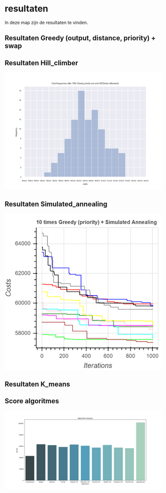 # resultaten

In deze map zijn de resultaten te vinden.

## Resultaten Greedy (output, distance, priority) + swap

## Resultaten Hill_climber
<img src="https://github.com/broekm006/SmartGrid/blob/master/resultaten/RandomHillClimber_Wijk1/Cost%20frequencies%20after%20100x%20Greedy%20priority%20sort%20and%20HillClimber%20afterwards.png"/>

## Resultaten Simulated_annealing
<img src="https://github.com/broekm006/SmartGrid/blob/master/resultaten/visualisaties/simulated_10times.PNG"/>

## Resultaten K_means

## Score algoritmes
<img src="https://github.com/broekm006/SmartGrid/blob/master/resultaten/visualisaties/all_algorithms.png"/>
